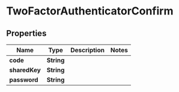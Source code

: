 
# TwoFactorAuthenticatorConfirm

## Properties
Name | Type | Description | Notes
------------ | ------------- | ------------- | -------------
**code** | **String** |  | 
**sharedKey** | **String** |  | 
**password** | **String** |  | 



